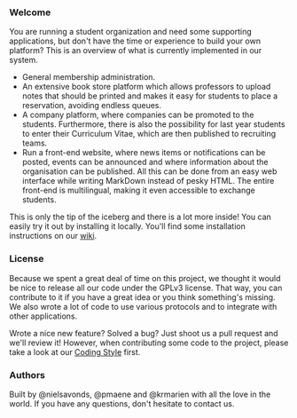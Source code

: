 ### Welcome
You are running a student organization and need some supporting applications, but don't have the time or experience to build your own platform? This is an overview of what is currently implemented in our system.

* General membership administration.
* An extensive book store platform which allows professors to upload notes that should be printed and makes it easy for students to place a reservation, avoiding endless queues.
* A company platform, where companies can be promoted to the students. Furthermore, there is also the possibility for last year students to enter their Curriculum Vitae, which are then published to recruiting teams.
* Run a front-end website, where news items or notifications can be posted, events can be announced and where information about the organisation can be published. All this can be done from an easy web interface while writing MarkDown instead of pesky HTML. The entire front-end is multilingual, making it even accessible to exchange students.

This is only the tip of the iceberg and there is a lot more inside! You can easily try it out by installing it locally. You'll find some installation instructions on our [wiki](https://github.com/LitusProject/Litus/wiki).

### License
Because we spent a great deal of time on this project, we thought it would be nice to release all our code under the GPLv3 license. That way, you can contribute to it if you have a great idea or you think something's missing. We also wrote a lot of code to use various protocols and to integrate with other applications.

Wrote a nice new feature? Solved a bug? Just shoot us a pull request and we'll review it! However, when contributing some code to the project, please take a look at our [Coding Style](https://github.com/LitusProject/Litus/wiki/Style) first.

### Authors
Built by @nielsavonds, @pmaene and @krmarien with all the love in the world. If you have any questions, don't hesitate to contact us.
